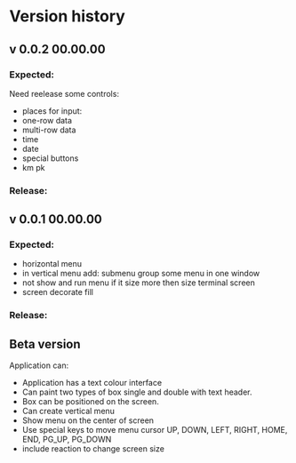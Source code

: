 # Version history

## v 0.0.2 00.00.00
  
### Expected:
  Need reelease some controls:
  
   - places for input:
   - one-row data
   - multi-row data
   - time
   - date
   - special buttons
   - km pk

### Release:


## v 0.0.1 00.00.00
  
### Expected:

   - horizontal menu
   - in vertical menu add:
     submenu
     group some menu in one window
   - not show and run menu if it size more then size terminal screen  
   - screen decorate fill

   ### Release:

## Beta version

  Application can:

   - Application has a text colour interface
   - Can paint two types of box single and double with text header.
   - Box can be positioned on the screen.
   - Can create vertical menu
   - Show menu on the center of screen
   - Use special keys to move menu cursor
     UP, DOWN, LEFT, RIGHT, HOME, END, PG_UP, PG_DOWN
   - include reaction to change screen size

